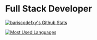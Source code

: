 # Full Stack Developer

[![bariscodefxy's Github Stats](https://github-readme-stats-lambdagaming.vercel.app/api?username=bariscodefxy&show_icons=true&title_color=ff5900&text_color=ffffff&icon_color=ffffff&border_color=ffffff&bg_color=000011&count_private=true)](https://github.com/bariscodefxy)

[![Most Used Languages](https://github-readme-stats-lambdagaming.vercel.app/api/top-langs/?username=bariscodefxy&layout=compact&title_color=ff5900&text_color=ffffff&icon_color=ffffff&border_color=ffffff&bg_color=000011&langs_count=10&count_private=true)](https://github.com/bariscodefxy)
